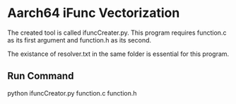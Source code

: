 # Aarch64 iFunc Vectorization

The created tool is called ifuncCreater.py.
This program requires function.c as its first argument and function.h as its second.

The existance of resolver.txt in the same folder is essential for this program.

## Run Command

python ifuncCreator.py function.c function.h
